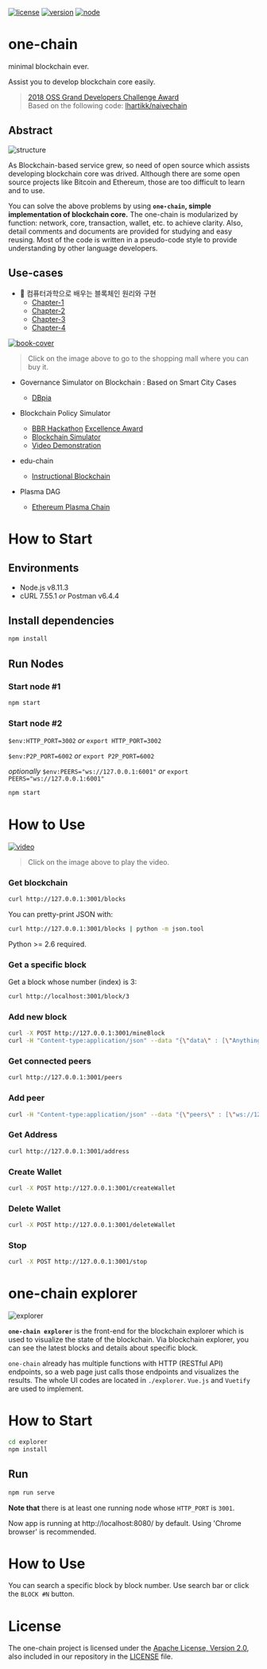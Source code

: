 <!--
[[:us:|English|영어]](https://github.com/twodude/onechain)
[[:kr:|Korean|한국어]](https://github.com/twodude/onechain/tree/korean)
---
-->

[![license](https://img.shields.io/badge/license-Apache%202.0-blue.svg)](https://opensource.org/licenses/Apache-2.0)
[![version](https://img.shields.io/badge/version-v2.1.0-orange.svg)](https://github.com/twodude/onechain/blob/master/package.json)
[![node](https://img.shields.io/badge/node-%3E%3D4.3.2-yellow.svg)](https://nodejs.org/en/)   

# one-chain
minimal blockchain ever.   

<!--
![onechain](https://github.com/twodude/onechain/blob/master/images/icon.png)
-->

Assist you to develop blockchain core easily.
> [2018 OSS Grand Developers Challenge Award](https://project.oss.kr)   
> Based on the following code: [lhartikk/naivechain](https://github.com/lhartikk/naivechain)   

## Abstract
![structure](https://github.com/twodude/onechain/blob/master/images/structure.png)

As Blockchain-based service grew, so need of open source which assists developing blockchain core was drived.
Although there are some open source projects like Bitcoin and Ethereum, those are too difficult to learn and to use.

You can solve the above problems by using
**```one-chain```, simple implementation of blockchain core.**
The one-chain is modularized by function: network, core, transaction, wallet, etc. to achieve clarity.
Also, detail comments and documents are provided for studying and easy reusing.
Most of the code is written in a pseudo-code style to provide understanding by other language developers.

## Use-cases

* 📖 컴퓨터과학으로 배우는 블록체인 원리와 구현
  - [Chapter-1](https://github.com/twodude/onechain/tree/chapter-1)
  - [Chapter-2](https://github.com/twodude/onechain/tree/chapter-2)
  - [Chapter-3](https://github.com/twodude/onechain/tree/chapter-3)
  - [Chapter-4](https://github.com/twodude/onechain/tree/chapter-4)

[![book-cover](https://github.com/twodude/onechain/blob/master/images/book-cover.png)](http://www.yes24.com/Product/Goods/75235536)

> Click on the image above to go to the shopping mall where you can buy it.

* Governance Simulator on Blockchain : Based on Smart City Cases
  - [DBpia](http://www.dbpia.co.kr/Journal/ArticleDetail/NODE07614082)

* Blockchain Policy Simulator
  - [BBR Hackathon](http://www.breview.kr) [Excellence Award](http://decenter.sedaily.com/NewsView/1S639FV540)
  - [Blockchain Simulator](https://github.com/twodude/blockchain-simulator)
  - [Video Demonstration](https://www.youtube.com/watch?v=aFcnPziT4FE)
  
* edu-chain
  - [Instructional Blockchain](https://github.com/twodude/educhain)   

* Plasma DAG
  - [Ethereum Plasma Chain](https://github.com/plasma-dag/plasma-client)

<!--
* Noonsatae
  - [Avalanche Implementation](https://github.com/noonsatae)
-->

# How to Start

## Environments
- Node.js v8.11.3
- cURL 7.55.1 *or* Postman v6.4.4

## Install dependencies
```bash
npm install
```
## Run Nodes

### Start node #1
```bash
npm start
```

### Start node #2
```$env:HTTP_PORT=3002```
*or*
```export HTTP_PORT=3002```

```$env:P2P_PORT=6002```
*or*
```export P2P_PORT=6002```

*optionally*
```$env:PEERS="ws://127.0.0.1:6001"```
*or*
```export PEERS="ws://127.0.0.1:6001"```

```bash
npm start
```

# How to Use
[![video](https://user-images.githubusercontent.com/24687378/55283674-5d346400-53a3-11e9-9e85-baaca23cac78.jpg)](https://youtu.be/ZRbr3VIUHuA)   
> Click on the image above to play the video.

### Get blockchain
```bash
curl http://127.0.0.1:3001/blocks
```

You can pretty-print JSON with:
```bash
curl http://127.0.0.1:3001/blocks | python -m json.tool
```
Python >= 2.6 required.

### Get a specific block

Get a block whose number (index) is 3:

```bash
curl http://localhost:3001/block/3
```

### Add new block
```bash
curl -X POST http://127.0.0.1:3001/mineBlock
curl -H "Content-type:application/json" --data "{\"data\" : [\"Anything you want\", \"Anything you need\"]}" http://127.0.0.1:3001/mineBlock
```

### Get connected peers
```bash
curl http://127.0.0.1:3001/peers
```

### Add peer
```bash
curl -H "Content-type:application/json" --data "{\"peers\" : [\"ws://127.0.0.1:6002\", \"ws://127.0.0.1:6003\"]}" http://127.0.0.1:3001/addPeers
```

### Get Address
```bash
curl http://127.0.0.1:3001/address
```

### Create Wallet
```bash
curl -X POST http://127.0.0.1:3001/createWallet
```

### Delete Wallet
```bash
curl -X POST http://127.0.0.1:3001/deleteWallet
```

### Stop
```bash
curl -X POST http://127.0.0.1:3001/stop
```

# one-chain explorer
![explorer](https://github.com/twodude/onechain/blob/master/images/explorer.png)

**`one-chain explorer`** is the front-end for the blockchain explorer which is used to visualize the state of the blockchain. Via blockchain explorer, you can see the latest blocks and details about specific block.

`one-chain` already has multiple functions with HTTP (RESTful API) endpoints, so a web page just calls those endpoints and visualizes the results. The whole UI codes are located in `./explorer`. `Vue.js` and `Vuetify` are used to implement.

# How to Start
```bash
cd explorer
npm install
```

## Run
```bash
npm run serve
```

**Note that** there is at least one running node whose `HTTP_PORT` is `3001`.

Now app is running at http://localhost:8080/ by default. Using 'Chrome browser' is recommended.

# How to Use

You can search a specific block by block number. Use search bar or click the `BLOCK #N` button.

# License
The one-chain project is licensed under the [Apache License, Version 2.0](https://opensource.org/licenses/Apache-2.0), also included in our repository in the [LICENSE](https://github.com/twodude/onechain/blob/master/LICENSE) file.
